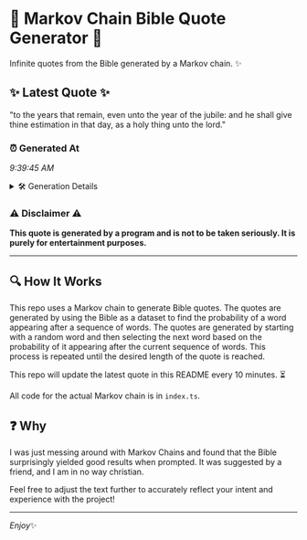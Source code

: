 # 📖 Markov Chain Bible Quote Generator 📖

Infinite quotes from the Bible generated by a Markov chain. ✨

## ✨ Latest Quote ✨
"to the years that remain, even unto the year of the jubile: and he shall give thine estimation in that day, as a holy thing unto the lord."

### ⏰ Generated At
*9:39:45 AM*

<details>
    <summary>🛠️ Generation Details</summary>
    <p>
        <strong>🌱 Seed:</strong> to<br>
        <strong>🔄 Iterations:</strong> 27<br>
        <strong>📜 Context History:</strong><br>[ to ]: the<br>[ to, the ]: years<br>[ to, the, years ]: that<br>[ to, the, years, that ]: remain,<br>[ to, the, years, that, remain, ]: even<br>[ to, the, years, that, remain,, even ]: unto<br>[ the, years, that, remain,, even, unto ]: the<br>[ years, that, remain,, even, unto, the ]: year<br>[ that, remain,, even, unto, the, year ]: of<br>[ remain,, even, unto, the, year, of ]: the<br>[ even, unto, the, year, of, the ]: jubile:<br>[ unto, the, year, of, the, jubile: ]: and<br>[ the, year, of, the, jubile:, and ]: he<br>[ year, of, the, jubile:, and, he ]: shall<br>[ of, the, jubile:, and, he, shall ]: give<br>[ the, jubile:, and, he, shall, give ]: thine<br>[ jubile:, and, he, shall, give, thine ]: estimation<br>[ and, he, shall, give, thine, estimation ]: in<br>[ he, shall, give, thine, estimation, in ]: that<br>[ shall, give, thine, estimation, in, that ]: day,<br>[ give, thine, estimation, in, that, day, ]: as<br>[ thine, estimation, in, that, day,, as ]: a<br>[ estimation, in, that, day,, as, a ]: holy<br>[ in, that, day,, as, a, holy ]: thing<br>[ that, day,, as, a, holy, thing ]: unto<br>[ day,, as, a, holy, thing, unto ]: the<br>[ as, a, holy, thing, unto, the ]: lord.<br>
    </p>
</details>

### ⚠️ Disclaimer ⚠️
**This quote is generated by a program and is not to be taken seriously. It is purely for entertainment purposes.**

---

## 🔍 How It Works

This repo uses a Markov chain to generate Bible quotes. The quotes are generated by using the Bible as a dataset to find the probability of a word appearing after a sequence of words. The quotes are generated by starting with a random word and then selecting the next word based on the probability of it appearing after the current sequence of words. This process is repeated until the desired length of the quote is reached.

This repo will update the latest quote in this README every 10 minutes. ⏳

All code for the actual Markov chain is in `index.ts`.

## ❓ Why

I was just messing around with Markov Chains and found that the Bible surprisingly yielded good results when prompted. 
It was suggested by a friend, and I am in no way christian.

Feel free to adjust the text further to accurately reflect your intent and experience with the project!

---

*Enjoy*✨
